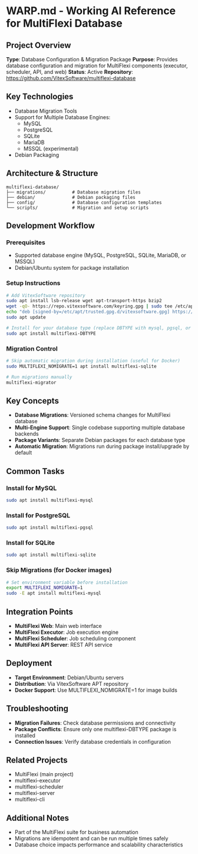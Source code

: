 # WARP.md - Working AI Reference for MultiFlexi Database

## Project Overview
**Type**: Database Configuration & Migration Package
**Purpose**: Provides database configuration and migration for MultiFlexi components (executor, scheduler, API, and web)
**Status**: Active
**Repository**: https://github.com/VitexSoftware/multiflexi-database

## Key Technologies
- Database Migration Tools
- Support for Multiple Database Engines:
  - MySQL
  - PostgreSQL
  - SQLite
  - MariaDB
  - MSSQL (experimental)
- Debian Packaging

## Architecture & Structure
```
multiflexi-database/
├── migrations/          # Database migration files
├── debian/              # Debian packaging files
├── config/              # Database configuration templates
└── scripts/             # Migration and setup scripts
```

## Development Workflow

### Prerequisites
- Supported database engine (MySQL, PostgreSQL, SQLite, MariaDB, or MSSQL)
- Debian/Ubuntu system for package installation

### Setup Instructions
```bash
# Add VitexSoftware repository
sudo apt install lsb-release wget apt-transport-https bzip2
wget -qO- https://repo.vitexsoftware.com/keyring.gpg | sudo tee /etc/apt/trusted.gpg.d/vitexsoftware.gpg
echo "deb [signed-by=/etc/apt/trusted.gpg.d/vitexsoftware.gpg] https://repo.vitexsoftware.com $(lsb_release -sc) main" | sudo tee /etc/apt/sources.list.d/vitexsoftware.list
sudo apt update

# Install for your database type (replace DBTYPE with mysql, pgsql, or sqlite)
sudo apt install multiflexi-DBTYPE
```

### Migration Control
```bash
# Skip automatic migration during installation (useful for Docker)
sudo MULTIFLEXI_NOMIGRATE=1 apt install multiflexi-sqlite

# Run migrations manually
multiflexi-migrator
```

## Key Concepts
- **Database Migrations**: Versioned schema changes for MultiFlexi database
- **Multi-Engine Support**: Single codebase supporting multiple database backends
- **Package Variants**: Separate Debian packages for each database type
- **Automatic Migration**: Migrations run during package install/upgrade by default

## Common Tasks

### Install for MySQL
```bash
sudo apt install multiflexi-mysql
```

### Install for PostgreSQL
```bash
sudo apt install multiflexi-pgsql
```

### Install for SQLite
```bash
sudo apt install multiflexi-sqlite
```

### Skip Migrations (for Docker images)
```bash
# Set environment variable before installation
export MULTIFLEXI_NOMIGRATE=1
sudo -E apt install multiflexi-mysql
```

## Integration Points
- **MultiFlexi Web**: Main web interface
- **MultiFlexi Executor**: Job execution engine
- **MultiFlexi Scheduler**: Job scheduling component
- **MultiFlexi API Server**: REST API service

## Deployment
- **Target Environment**: Debian/Ubuntu servers
- **Distribution**: Via VitexSoftware APT repository
- **Docker Support**: Use MULTIFLEXI_NOMIGRATE=1 for image builds

## Troubleshooting
- **Migration Failures**: Check database permissions and connectivity
- **Package Conflicts**: Ensure only one multiflexi-DBTYPE package is installed
- **Connection Issues**: Verify database credentials in configuration

## Related Projects
- MultiFlexi (main project)
- multiflexi-executor
- multiflexi-scheduler
- multiflexi-server
- multiflexi-cli

## Additional Notes
- Part of the MultiFlexi suite for business automation
- Migrations are idempotent and can be run multiple times safely
- Database choice impacts performance and scalability characteristics